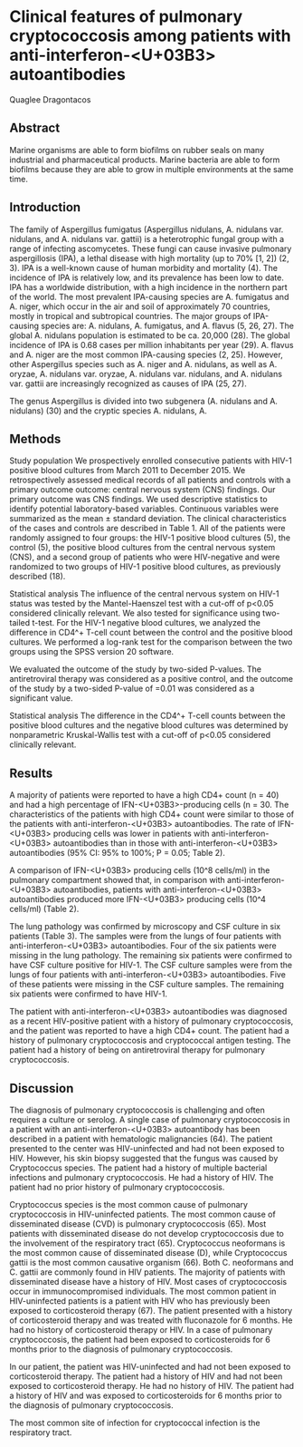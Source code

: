 # Clinical features of pulmonary cryptococcosis among patients with anti-interferon-<U+03B3> autoantibodies
Quaglee Dragontacos


## Abstract
Marine organisms are able to form biofilms on rubber seals on many industrial and pharmaceutical products. Marine bacteria are able to form biofilms because they are able to grow in multiple environments at the same time.


## Introduction
The family of Aspergillus fumigatus (Aspergillus nidulans, A. nidulans var. nidulans, and A. nidulans var. gattii) is a heterotrophic fungal group with a range of infecting ascomycetes. These fungi can cause invasive pulmonary aspergillosis (IPA), a lethal disease with high mortality (up to 70% [1, 2]) (2, 3). IPA is a well-known cause of human morbidity and mortality (4). The incidence of IPA is relatively low, and its prevalence has been low to date. IPA has a worldwide distribution, with a high incidence in the northern part of the world. The most prevalent IPA-causing species are A. fumigatus and A. niger, which occur in the air and soil of approximately 70 countries, mostly in tropical and subtropical countries. The major groups of IPA-causing species are: A. nidulans, A. fumigatus, and A. flavus (5, 26, 27). The global A. nidulans population is estimated to be ca. 20,000 (28). The global incidence of IPA is 0.68 cases per million inhabitants per year (29). A. flavus and A. niger are the most common IPA-causing species (2, 25). However, other Aspergillus species such as A. niger and A. nidulans, as well as A. oryzae, A. nidulans var. oryzae, A. nidulans var. nidulans, and A. nidulans var. gattii are increasingly recognized as causes of IPA (25, 27).

The genus Aspergillus is divided into two subgenera (A. nidulans and A. nidulans) (30) and the cryptic species A. nidulans, A.


## Methods
Study population
We prospectively enrolled consecutive patients with HIV-1 positive blood cultures from March 2011 to December 2015. We retrospectively assessed medical records of all patients and controls with a primary outcome outcome: central nervous system (CNS) findings. Our primary outcome was CNS findings. We used descriptive statistics to identify potential laboratory-based variables. Continuous variables were summarized as the mean ± standard deviation. The clinical characteristics of the cases and controls are described in Table 1. All of the patients were randomly assigned to four groups: the HIV-1 positive blood cultures (5), the control (5), the positive blood cultures from the central nervous system (CNS), and a second group of patients who were HIV-negative and were randomized to two groups of HIV-1 positive blood cultures, as previously described (18).

Statistical analysis
The influence of the central nervous system on HIV-1 status was tested by the Mantel-Haenszel test with a cut-off of p<0.05 considered clinically relevant. We also tested for significance using two-tailed t-test. For the HIV-1 negative blood cultures, we analyzed the difference in CD4^+ T-cell count between the control and the positive blood cultures. We performed a log-rank test for the comparison between the two groups using the SPSS version 20 software.

We evaluated the outcome of the study by two-sided P-values. The antiretroviral therapy was considered as a positive control, and the outcome of the study by a two-sided P-value of =0.01 was considered as a significant value.

Statistical analysis
The difference in the CD4^+ T-cell counts between the positive blood cultures and the negative blood cultures was determined by nonparametric Kruskal-Wallis test with a cut-off of p<0.05 considered clinically relevant.


## Results
A majority of patients were reported to have a high CD4+ count (n = 40) and had a high percentage of IFN-<U+03B3>-producing cells (n = 30. The characteristics of the patients with high CD4+ count were similar to those of the patients with anti-interferon-<U+03B3> autoantibodies. The rate of IFN-<U+03B3> producing cells was lower in patients with anti-interferon-<U+03B3> autoantibodies than in those with anti-interferon-<U+03B3> autoantibodies (95% CI: 95% to 100%; P = 0.05; Table 2).

A comparison of IFN-<U+03B3> producing cells (10^8 cells/ml) in the pulmonary compartment showed that, in comparison with anti-interferon-<U+03B3> autoantibodies, patients with anti-interferon-<U+03B3> autoantibodies produced more IFN-<U+03B3> producing cells (10^4 cells/ml) (Table 2).

The lung pathology was confirmed by microscopy and CSF culture in six patients (Table 3). The samples were from the lungs of four patients with anti-interferon-<U+03B3> autoantibodies. Four of the six patients were missing in the lung pathology. The remaining six patients were confirmed to have CSF culture positive for HIV-1. The CSF culture samples were from the lungs of four patients with anti-interferon-<U+03B3> autoantibodies. Five of these patients were missing in the CSF culture samples. The remaining six patients were confirmed to have HIV-1.

The patient with anti-interferon-<U+03B3> autoantibodies was diagnosed as a recent HIV-positive patient with a history of pulmonary cryptococcosis, and the patient was reported to have a high CD4+ count. The patient had a history of pulmonary cryptococcosis and cryptococcal antigen testing. The patient had a history of being on antiretroviral therapy for pulmonary cryptococcosis.


## Discussion
The diagnosis of pulmonary cryptococcosis is challenging and often requires a culture or serolog. A single case of pulmonary cryptococcosis in a patient with an anti-interferon-<U+03B3> autoantibody has been described in a patient with hematologic malignancies (64). The patient presented to the center was HIV-uninfected and had not been exposed to HIV. However, his skin biopsy suggested that the fungus was caused by Cryptococcus species. The patient had a history of multiple bacterial infections and pulmonary cryptococcosis. He had a history of HIV. The patient had no prior history of pulmonary cryptococcosis.

Cryptococcus species is the most common cause of pulmonary cryptococcosis in HIV-uninfected patients. The most common cause of disseminated disease (CVD) is pulmonary cryptococcosis (65). Most patients with disseminated disease do not develop cryptococcosis due to the involvement of the respiratory tract (65). Cryptococcus neoformans is the most common cause of disseminated disease (D), while Cryptococcus gattii is the most common causative organism (66). Both C. neoformans and C. gattii are commonly found in HIV patients. The majority of patients with disseminated disease have a history of HIV. Most cases of cryptococcosis occur in immunocompromised individuals. The most common patient in HIV-uninfected patients is a patient with HIV who has previously been exposed to corticosteroid therapy (67). The patient presented with a history of corticosteroid therapy and was treated with fluconazole for 6 months. He had no history of corticosteroid therapy or HIV. In a case of pulmonary cryptococcosis, the patient had been exposed to corticosteroids for 6 months prior to the diagnosis of pulmonary cryptococcosis.

In our patient, the patient was HIV-uninfected and had not been exposed to corticosteroid therapy. The patient had a history of HIV and had not been exposed to corticosteroid therapy. He had no history of HIV. The patient had a history of HIV and was exposed to corticosteroids for 6 months prior to the diagnosis of pulmonary cryptococcosis.

The most common site of infection for cryptococcal infection is the respiratory tract.
